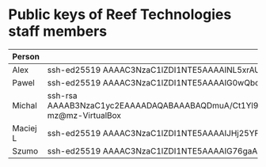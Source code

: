 # Public keys of Reef Technologies staff members

| Person | Key |
|--------|-----|
| Alex   | ssh-ed25519 AAAAC3NzaC1lZDI1NTE5AAAAINL5xrAUJR1gB/BWXJetVluwhi8yObV5az0Ci2/zfThU Alex |
| Pawel  | ssh-ed25519 AAAAC3NzaC1lZDI1NTE5AAAAIG0wQbc9qrGb1zg+uthNj8xnYEuqiRCPW3ctZmtS1n8i pawel@encrypted-vm-clevo |
| Michal | ssh-rsa AAAAB3NzaC1yc2EAAAADAQABAAABAQDmuA/Ct1Yl9b1L02dGNU4DoWhatTmUDsaWMBbrnR9odkAA3000cKu+k8LWv0dB4iDUZ6Z/KG4jnKHwmsdbtBuBLoUXmkHo6pGDF5whez14jNC+YJfF0L2kF/E9ZW597R1A9ASp11d9VwDCC7QJq/6y50uk4cBgmZi6LK9zJ+AAVFsuLKRI8VZSpX0HgrUxQSap8qaD7ieHDaZgWhAzcEcjwoAcpw7HH2J2Bn9nUYvwVgk8n446w6FUPzvAV9NMuS7Z7wPrNXAwJspIdxZ/LidTRlnU0ZkyeuautBOB6xx0q0LAwFMiUlDfJlkK0YiZHtkxlMLFxSrM7Z8vtlQk1Bfd mz@mz-VirtualBox |
| Maciej L | ssh-ed25519 AAAAC3NzaC1lZDI1NTE5AAAAIJHj25YFUd3TizqJFQklAOU89sdzaoIfYdgnJx8xrHYz maciej.lech@reef.pl |
| Szumo | ssh-ed25519 AAAAC3NzaC1lZDI1NTE5AAAAIG76gaAObjguVr4LDzoJdH0WSEWIL3Vp1abr0VvuLzqJ maciej.szumocki@reef.pl |
